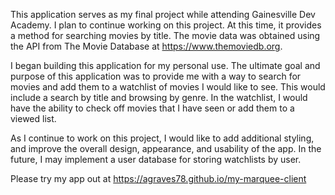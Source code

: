 This application serves as my final project while attending Gainesville Dev Academy. I plan to continue working on this project. At this time, it provides a method for searching movies by title. The movie data was obtained using the API from The Movie Database at https://www.themoviedb.org.

I began building this application for my personal use. The ultimate goal and purpose of this application was to provide me with a way to search for movies and add them to a watchlist of movies I would like to see. This would include a search by title and browsing by genre. In the watchlist, I would have the ability to check off movies that I have seen or add them to a viewed list.

As I continue to work on this project, I would like to add additional styling, and improve the overall design, appearance, and usability of the app. In the future, I may implement a user database for storing watchlists by user.

Please try my app out at https://agraves78.github.io/my-marquee-client
